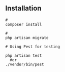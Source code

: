 ## Installation


```shell
#
composer install

#
php artisan migrate

# Using Pest for testing

php artisan test
  #or
./vendor/bin/pest

```
